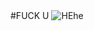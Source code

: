 <head>#FUCK U
<image src="https://i.pinimg.com/originals/82/f6/d5/82f6d5d0e95efdc37616fd8b9aa1eb8b.jpg" alt="HEhe">
